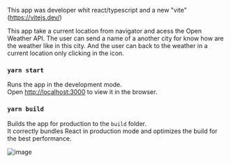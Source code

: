 This app was developer whit react/typescript and a new "vite"(https://vitejs.dev/)

This app take a current location from navigator and acess the Open Weather API. 
The user can send a name of a another city for know how are the weather like in this city. 
And the user can back to the weather in a current location only clicking in the icon.

### `yarn start`

Runs the app in the development mode.\
Open [http://localhost:3000](http://localhost:3000) to view it in the browser.

### `yarn build`

Builds the app for production to the `build` folder.\
It correctly bundles React in production mode and optimizes the build for the best performance.

![image](https://user-images.githubusercontent.com/54076518/163069356-709c47dc-d32d-4d59-9d90-2a4b586c04a2.png)

